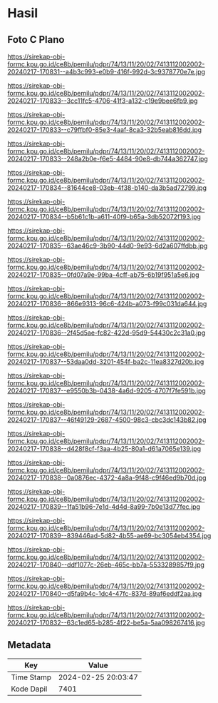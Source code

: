 # Hasil

## Foto C Plano

https://sirekap-obj-formc.kpu.go.id/ce8b/pemilu/pdpr/74/13/11/20/02/7413112002002-20240217-170831--a4b3c993-e0b9-416f-992d-3c9378770e7e.jpg

https://sirekap-obj-formc.kpu.go.id/ce8b/pemilu/pdpr/74/13/11/20/02/7413112002002-20240217-170833--3cc11fc5-4706-41f3-a132-c19e9bee6fb9.jpg

https://sirekap-obj-formc.kpu.go.id/ce8b/pemilu/pdpr/74/13/11/20/02/7413112002002-20240217-170833--c79ffbf0-85e3-4aaf-8ca3-32b5eab816dd.jpg

https://sirekap-obj-formc.kpu.go.id/ce8b/pemilu/pdpr/74/13/11/20/02/7413112002002-20240217-170833--248a2b0e-f6e5-4484-90e8-db744a362747.jpg

https://sirekap-obj-formc.kpu.go.id/ce8b/pemilu/pdpr/74/13/11/20/02/7413112002002-20240217-170834--81644ce8-03eb-4f38-b140-da3b5ad72799.jpg

https://sirekap-obj-formc.kpu.go.id/ce8b/pemilu/pdpr/74/13/11/20/02/7413112002002-20240217-170834--b5b61c1b-a611-40f9-b65a-3db52072f193.jpg

https://sirekap-obj-formc.kpu.go.id/ce8b/pemilu/pdpr/74/13/11/20/02/7413112002002-20240217-170835--63ae46c9-3b90-44d0-9e93-6d2a607ffdbb.jpg

https://sirekap-obj-formc.kpu.go.id/ce8b/pemilu/pdpr/74/13/11/20/02/7413112002002-20240217-170835--0fd07a9e-99ba-4cff-ab75-6b19f951a5e6.jpg

https://sirekap-obj-formc.kpu.go.id/ce8b/pemilu/pdpr/74/13/11/20/02/7413112002002-20240217-170836--866e9313-96c6-424b-a073-f99c031da644.jpg

https://sirekap-obj-formc.kpu.go.id/ce8b/pemilu/pdpr/74/13/11/20/02/7413112002002-20240217-170836--2f45d5ae-fc82-422d-95d9-54430c2c31a0.jpg

https://sirekap-obj-formc.kpu.go.id/ce8b/pemilu/pdpr/74/13/11/20/02/7413112002002-20240217-170837--53daa0dd-3201-454f-ba2c-11ea8327d20b.jpg

https://sirekap-obj-formc.kpu.go.id/ce8b/pemilu/pdpr/74/13/11/20/02/7413112002002-20240217-170837--e9550b3b-0438-4a6d-9205-4707f7fe591b.jpg

https://sirekap-obj-formc.kpu.go.id/ce8b/pemilu/pdpr/74/13/11/20/02/7413112002002-20240217-170837--46f49129-2687-4500-98c3-cbc3dc143b82.jpg

https://sirekap-obj-formc.kpu.go.id/ce8b/pemilu/pdpr/74/13/11/20/02/7413112002002-20240217-170838--d428f8cf-f3aa-4b25-80a1-d61a7065e139.jpg

https://sirekap-obj-formc.kpu.go.id/ce8b/pemilu/pdpr/74/13/11/20/02/7413112002002-20240217-170838--0a0876ec-4372-4a8a-9f48-c9f46ed9b70d.jpg

https://sirekap-obj-formc.kpu.go.id/ce8b/pemilu/pdpr/74/13/11/20/02/7413112002002-20240217-170839--1fa51b96-7e1d-4d4d-8a99-7b0e13d77fec.jpg

https://sirekap-obj-formc.kpu.go.id/ce8b/pemilu/pdpr/74/13/11/20/02/7413112002002-20240217-170839--839446ad-5d82-4b55-ae69-bc3054eb4354.jpg

https://sirekap-obj-formc.kpu.go.id/ce8b/pemilu/pdpr/74/13/11/20/02/7413112002002-20240217-170840--ddf1077c-26eb-465c-bb7a-5533289857f9.jpg

https://sirekap-obj-formc.kpu.go.id/ce8b/pemilu/pdpr/74/13/11/20/02/7413112002002-20240217-170840--d5fa9b4c-1dc4-47fc-837d-89af6eddf2aa.jpg

https://sirekap-obj-formc.kpu.go.id/ce8b/pemilu/pdpr/74/13/11/20/02/7413112002002-20240217-170832--63c1ed65-b285-4f22-be5a-5aa098267416.jpg


## Metadata

| Key        | Value               |
| ---------- | ------------------- |
| Time Stamp | 2024-02-25 20:03:47 |
| Kode Dapil | 7401                |



